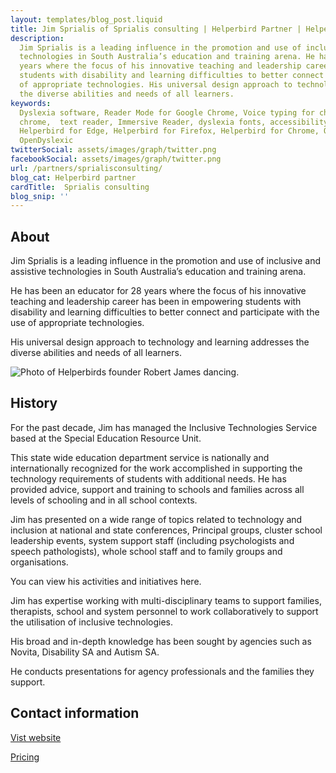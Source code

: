 ```yaml
---
layout: templates/blog_post.liquid
title: Jim Sprialis of Sprialis consulting | Helperbird Partner | Helperbird
description:
  Jim Sprialis is a leading influence in the promotion and use of inclusive and assistive
  technologies in South Australia’s education and training arena. He has been an educator for 28
  years where the focus of his innovative teaching and leadership career has been in empowering
  students with disability and learning difficulties to better connect and participate with the use
  of appropriate technologies. His universal design approach to technology and learning addresses
  the diverse abilities and needs of all learners.
keywords:
  Dyslexia software, Reader Mode for Google Chrome, Voice typing for chrome, Text to speech for
  chrome,  text reader, Immersive Reader, dyslexia fonts, accessibility software, dyslexia software,
  Helperbird for Edge, Helperbird for Firefox, Helperbird for Chrome, Opendyslexic for Chrome,
  OpenDyslexic
twitterSocial: assets/images/graph/twitter.png
facebookSocial: assets/images/graph/twitter.png
url: /partners/sprialisconsulting/
blog_cat: Helperbird partner
cardTitle:  Sprialis consulting
blog_snip: ''
---
```


## About

Jim Sprialis is a leading influence in the promotion and use of inclusive and assistive technologies in South Australia’s education and training arena. 

He has been an educator for 28 years where the focus of his innovative teaching and leadership career has been in empowering students with disability and learning difficulties to better connect and participate with the use of appropriate technologies. 

His universal design approach to technology and learning addresses the diverse abilities and needs of all learners.

![Photo of Helperbirds founder Robert James dancing.](https://www.sprialisconsulting.com/uploads/3/0/7/0/30701617/dsc-0063_orig.jpg)


## History


For the past decade, Jim has managed the Inclusive Technologies Service based at the Special Education Resource Unit.  

This state wide education department service is nationally and internationally recognized for the work accomplished in supporting the technology requirements of students with additional needs.
He has provided advice, support and training to schools and families across all levels of schooling and in all school contexts.

Jim has presented on a wide range of topics related to technology and inclusion at national and
state conferences, Principal groups, cluster school leadership events, system support staff (including psychologists and speech pathologists), whole school staff and to family groups and organisations.

You can view his activities and initiatives here.

Jim has expertise working with multi-disciplinary teams to support families, therapists, school and system personnel to work collaboratively to support the utilisation of inclusive technologies. 

His broad and in-depth knowledge has been sought by agencies such as Novita, Disability SA and Autism SA. 

He conducts presentations for agency professionals and the families they support.

## Contact information

[Vist website](https://www.sprialisconsulting.com/about.html)

[Pricing](/pricing)
